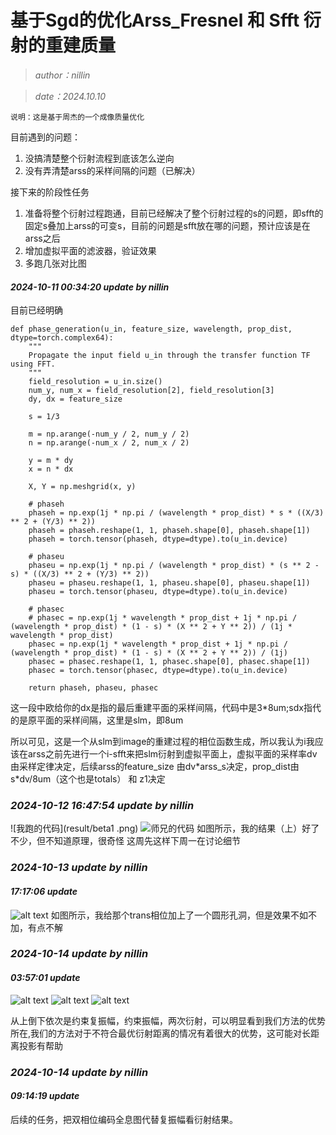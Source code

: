 # 基于Sgd的优化Arss_Fresnel 和 Sfft 衍射的重建质量

> *author：nillin*

> *date：2024.10.10*

    说明：这是基于周杰的一个成像质量优化

目前遇到的问题：

1. 没搞清楚整个衍射流程到底该怎么逆向
2. 没有弄清楚arss的采样间隔的问题（已解决）

接下来的阶段性任务

1. 准备将整个衍射过程跑通，目前已经解决了整个衍射过程的s的问题，即sfft的固定s叠加上arss的可变s，目前的问题是sfft放在哪的问题，预计应该是在arss之后
2. 增加虚拟平面的滤波器，验证效果
3. 多跑几张对比图

#### *2024-10-11 00:34:20 update by nillin*

目前已经明确

```
def phase_generation(u_in, feature_size, wavelength, prop_dist, dtype=torch.complex64):
    """
    Propagate the input field u_in through the transfer function TF using FFT.
    """
    field_resolution = u_in.size()
    num_y, num_x = field_resolution[2], field_resolution[3]
    dy, dx = feature_size

    s = 1/3

    m = np.arange(-num_y / 2, num_y / 2)
    n = np.arange(-num_x / 2, num_x / 2)

    y = m * dy
    x = n * dx

    X, Y = np.meshgrid(x, y)

    # phaseh
    phaseh = np.exp(1j * np.pi / (wavelength * prop_dist) * s * ((X/3) ** 2 + (Y/3) ** 2))
    phaseh = phaseh.reshape(1, 1, phaseh.shape[0], phaseh.shape[1])
    phaseh = torch.tensor(phaseh, dtype=dtype).to(u_in.device)

    # phaseu
    phaseu = np.exp(1j * np.pi / (wavelength * prop_dist) * (s ** 2 - s) * ((X/3) ** 2 + (Y/3) ** 2))
    phaseu = phaseu.reshape(1, 1, phaseu.shape[0], phaseu.shape[1])
    phaseu = torch.tensor(phaseu, dtype=dtype).to(u_in.device)

    # phasec
    # phasec = np.exp(1j * wavelength * prop_dist + 1j * np.pi / (wavelength * prop_dist) * (1 - s) * (X ** 2 + Y ** 2)) / (1j * wavelength * prop_dist)
    phasec = np.exp(1j * wavelength * prop_dist + 1j * np.pi / (wavelength * prop_dist) * (1 - s) * (X ** 2 + Y ** 2)) / (1j)
    phasec = phasec.reshape(1, 1, phasec.shape[0], phasec.shape[1])
    phasec = torch.tensor(phasec, dtype=dtype).to(u_in.device)

    return phaseh, phaseu, phasec
```

这一段中欧给你的dx是指的最后重建平面的采样间隔，代码中是3*8um;sdx指代的是原平面的采样间隔，这里是slm，即8um

所以可见，这是一个从slm到image的重建过程的相位函数生成，所以我认为i我应该在arss之前先进行一个i-sfft来把slm衍射到虚拟平面上，虚拟平面的采样率dv由采样定律决定，后续arss的feature_size 由dv\*arss_s决定，prop_dist由s\*dv/8um（这个也是totals） 和 z1决定

### *2024-10-12 16:47:54 update by nillin*

![我跑的代码](result/beta1 .png)
![师兄的代码](result/image1.png)
如图所示，我的结果（上）好了不少，但不知道原理，很奇怪
这周先这样下周一在讨论细节

### *2024-10-13 update by nillin*

#### *17:17:06 update*

![alt text](result/beta2WighRect.png)
    如图所示，我给那个trans相位加上了一个圆形孔洞，但是效果不如不加，有点不解

### *2024-10-14 update by nillin*

#### *03:57:01 update*

![alt text](result/beta3.png)
![alt text](result/beta3withjustamp.png)
![alt text](result/beta3withnosgd.png)

从上倒下依次是约束复振幅，约束振幅，两次衍射，可以明显看到我们方法的优势所在,我们的方法对于不符合最优衍射距离的情况有着很大的优势，这可能对长距离投影有帮助


### *2024-10-14 update by nillin*
#### *09:14:19 update*
后续的任务，把双相位编码全息图代替复振幅看衍射结果。

